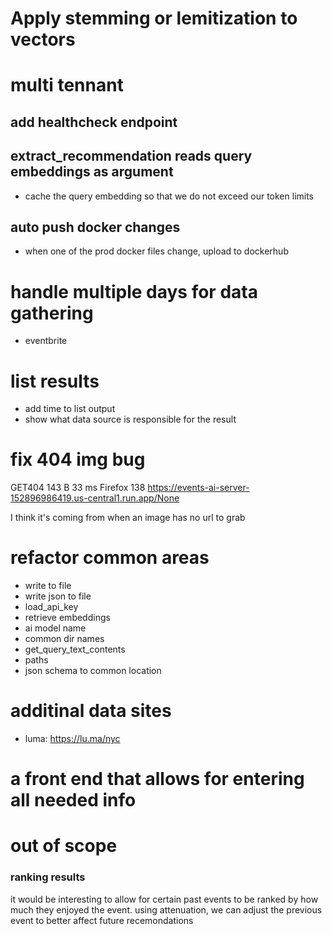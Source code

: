 # Apply stemming or lemitization to vectors

# multi tennant

## add healthcheck endpoint

## extract_recommendation reads query embeddings as argument
* cache the query embedding so that we do not exceed our token limits

## auto push docker changes
* when one of the prod docker files change, upload to dockerhub

# handle multiple days for data gathering
* eventbrite

# list results
* add time to list output
* show what data source is responsible for the result

# fix 404 img bug

GET404 143 B 33 ms Firefox 138 https://events-ai-server-152896986419.us-central1.run.app/None

I think it's coming from when an image has no url to grab

# refactor common areas
* write to file
* write json to file
* load_api_key
* retrieve embeddings
* ai model name
* common dir names
* get_query_text_contents
* paths
* json schema to common location

# additinal data sites
* luma: https://lu.ma/nyc

# a front end that allows for entering all needed info

# out of scope
### ranking results
it would be interesting to allow for certain past events to be ranked by how much they enjoyed the event. using attenuation, we can adjust the previous event to better affect future recemondations 

